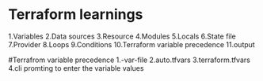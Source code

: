 # Terraform learnings

1.Variables
2.Data sources
3.Resource
4.Modules
5.Locals
6.State file
7.Provider
8.Loops
9.Conditions
10.Terraform variable precedence
11.output

#Terrafrom variable precedence
1.-var-file
2.auto.tfvars
3.terraform.tfvars
4.cli promting to enter the variable values